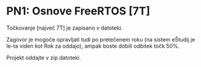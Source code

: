 # PN1: Osnove FreeRTOS [7T]

Točkovanje [največ 7T] je zapisano v datoteki.

Zagovor je mogoče opravljati tudi po pretečenem roku (na sistem eŠtudij je le-ta viden kot Rok za oddajo), ampak boste dobili odbitek točk 50%.

Projekt oddajte v zip datoteki.